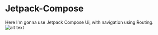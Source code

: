 # Jetpack-Compose
Here I'm  gonna use Jetpack Compose Ui, with navigation using Routing.
![alt text]([http://url/to/img.png](https://github.com/Rajkamal-Jaiswal/Jetpack-Compose/blob/main/assets/screens.png))
